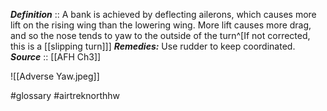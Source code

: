 ***Definition***    :: A bank is achieved by deflecting ailerons, which causes more lift on the rising wing than the lowering wing. More lift causes more drag, and so the nose tends to yaw to the outside of the turn^[If not corrected, this is a [[slipping turn]]]
***Remedies:*** Use rudder to keep coordinated.
***Source***         :: [[AFH Ch3]]

![[Adverse Yaw.jpeg]]

#glossary #airtreknorthhw 